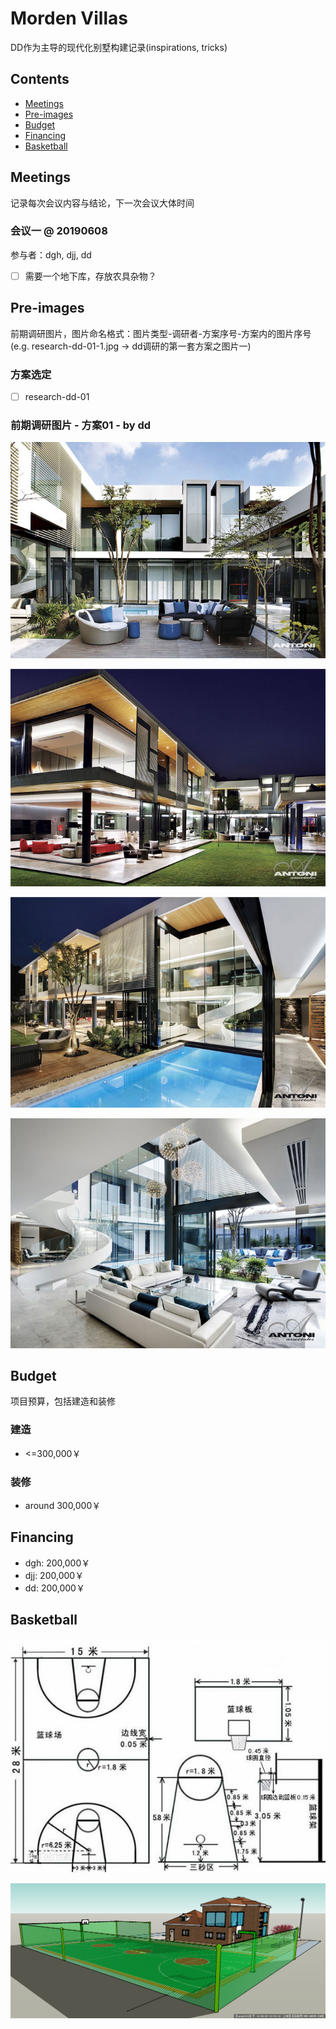 # Morden Villas

DD作为主导的现代化别墅构建记录(inspirations, tricks)

## Contents
- [Meetings](#meetings)
- [Pre-images](#pre-images)
- [Budget](#budget)
- [Financing](#financing)
- [Basketball](#basketball)


<a name="meetings"></a>
## Meetings
记录每次会议内容与结论，下一次会议大体时间

### 会议一 @ 20190608
参与者：dgh, djj, dd
- [ ] 需要一个地下库，存放农具杂物？


<a name="pre-images"></a>
## Pre-images
前期调研图片，图片命名格式：图片类型-调研者-方案序号-方案内的图片序号(e.g. research-dd-01-1.jpg -> dd调研的第一套方案之图片一)

### 方案选定
- [ ] research-dd-01

### 前期调研图片 - 方案01 - by dd
![research-dd-01-1](research-dd-01-1.jpg)

![research-dd-01-2](research-dd-01-2.jpg)

![research-dd-01-3](research-dd-01-3.jpg)

![research-dd-01-4](research-dd-01-4.jpg)


<a name="pre-images"></a>
## Budget
项目预算，包括建造和装修

### 建造
- <=300,000￥

### 装修
- around 300,000￥


<a name="financing"></a>
## Financing
- dgh: 200,000￥
- djj: 200,000￥
- dd: 200,000￥


<a name="basketball"></a>
## Basketball
![标准尺寸](basketball/篮球场标准尺寸.jpg)

![设计](basketball/200324419637.bmp)
